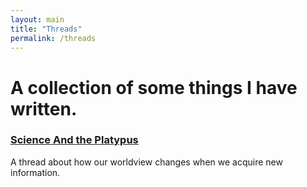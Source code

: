 ```yaml
---
layout: main
title: "Threads"
permalink: /threads
---
```


#  A collection of some things I have written.

### [Science And the Platypus](https://baileythegreen.com/threads/platypus)
A thread about how our worldview changes when we acquire new information.
